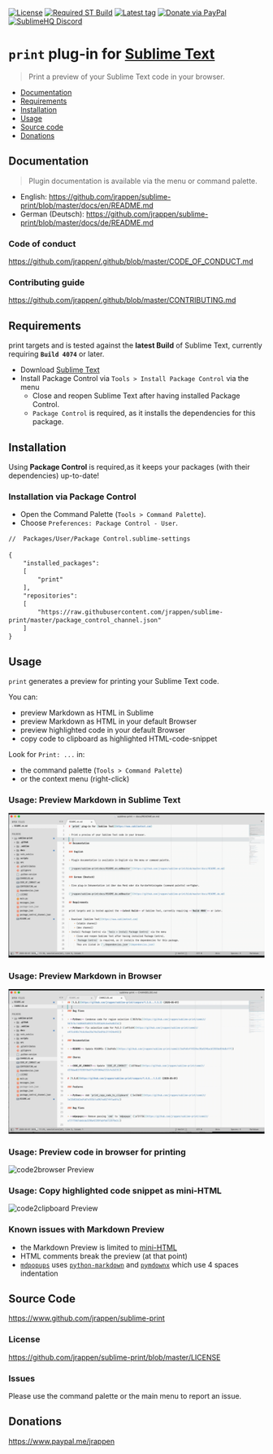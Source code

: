 [![License](https://img.shields.io/github/license/jrappen/sublime-print.svg?style=flat-square)](https://github.com/jrappen/sublime-print/blob/master/LICENSE)
[![Required ST Build](https://img.shields.io/badge/ST-4074+-orange.svg?style=flat-square&logo=sublime-text)](https://www.sublimetext.com)
[![Latest tag](https://img.shields.io/github/tag/jrappen/sublime-print.svg?style=flat-square&logo=github)](https://github.com/jrappen/sublime-print/tags)
[![Donate via PayPal](https://img.shields.io/badge/paypal.me-jrappen-009cde.svg?style=flat-square&logo=paypal)](https://www.paypal.me/jrappen)
[![SublimeHQ Discord](https://img.shields.io/discord/280102180189634562?label=SublimeHQ%20Discord&logo=discord&style=flat-square)](https://discord.gg/D43Pecu)

# `print` plug-in for [Sublime Text](https://www.sublimetext.com)

> Print a preview of your Sublime Text code in your browser.

* [Documentation](#documentation)
* [Requirements](#requirements)
* [Installation](#installation)
* [Usage](#usage)
* [Source code](#source-code)
* [Donations](#donations)

## Documentation

> Plugin documentation is available via the menu or command palette.

* English:
  <https://github.com/jrappen/sublime-print/blob/master/docs/en/README.md>
* German (Deutsch):
  <https://github.com/jrappen/sublime-print/blob/master/docs/de/README.md>

### Code of conduct

<https://github.com/jrappen/.github/blob/master/CODE_OF_CONDUCT.md>

### Contributing guide

<https://github.com/jrappen/.github/blob/master/CONTRIBUTING.md>

## Requirements

print targets and is tested against the **latest Build** of Sublime Text, currently requiring **`Build 4074`** or later.

* Download [Sublime Text](https://www.sublimetext.com)
* Install Package Control via `Tools > Install Package Control` via the menu
    * Close and reopen Sublime Text after having installed Package Control.
    * `Package Control` is required, as it installs the dependencies for this package.

## Installation

Using **Package Control** is required,as it keeps your packages (with their dependencies) up-to-date!

### Installation via Package Control

* Open the Command Palette (`Tools > Command Palette`).
* Choose `Preferences: Package Control - User`.

```jsonc
//  Packages/User/Package Control.sublime-settings

{
    "installed_packages":
    [
        "print"
    ],
    "repositories":
    [
        "https://raw.githubusercontent.com/jrappen/sublime-print/master/package_control_channel.json"
    ]
}
```

## Usage

`print` generates a preview for printing your Sublime Text code.

You can:

* preview Markdown as HTML in Sublime
* preview Markdown as HTML in your default Browser
* preview highlighted code in your default Browser
* copy code to clipboard as highlighted HTML-code-snippet

Look for `Print: ...` in:

* the command palette (`Tools > Command Palette`)
* or the context menu (right-click)

### Usage: Preview Markdown in Sublime Text

![md2subl Preview](./docs/img/md2subl.gif)

### Usage: Preview Markdown in Browser

![md2browser Preview](./docs/img/md2browser.gif)

### Usage: Preview code in browser for printing

![code2browser Preview](./docs/img/code2browser.gif)

### Usage: Copy highlighted code snippet as mini-HTML

![code2clipboard Preview](./docs/img/code2clipboard.gif)

### Known issues with Markdown Preview

* the Markdown Preview is limited to
  [mini-HTML](https://www.sublimetext.com/docs/minihtml.html)
* HTML comments break the preview (at that point)
* [`mdpopups`](https://github.com/facelessuser/sublime-markdown-popups)
  uses [`python-markdown`](https://github.com/facelessuser/sublime-markdown)
  and
  [`pymdownx`](https://github.com/facelessuser/sublime-pymdownx)
  which use 4 spaces indentation

## Source Code

<https://www.github.com/jrappen/sublime-print>

### License

<https://github.com/jrappen/sublime-print/blob/master/LICENSE>

### Issues

Please use the command palette or the main menu to report an issue.

## Donations

<https://www.paypal.me/jrappen>
